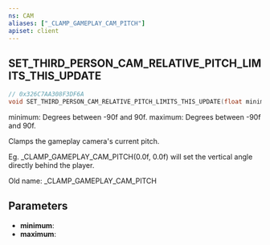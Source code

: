 ```yaml
---
ns: CAM
aliases: ["_CLAMP_GAMEPLAY_CAM_PITCH"]
apiset: client
---
```

## SET_THIRD_PERSON_CAM_RELATIVE_PITCH_LIMITS_THIS_UPDATE

```c
// 0x326C7AA308F3DF6A
void SET_THIRD_PERSON_CAM_RELATIVE_PITCH_LIMITS_THIS_UPDATE(float minimum,float maximum);
```

minimum: Degrees between -90f and 90f.
maximum: Degrees between -90f and 90f.

Clamps the gameplay camera's current pitch.

Eg. _CLAMP_GAMEPLAY_CAM_PITCH(0.0f, 0.0f) will set the vertical angle directly behind the player.

Old name: _CLAMP_GAMEPLAY_CAM_PITCH

## Parameters
* **minimum**:
* **maximum**: